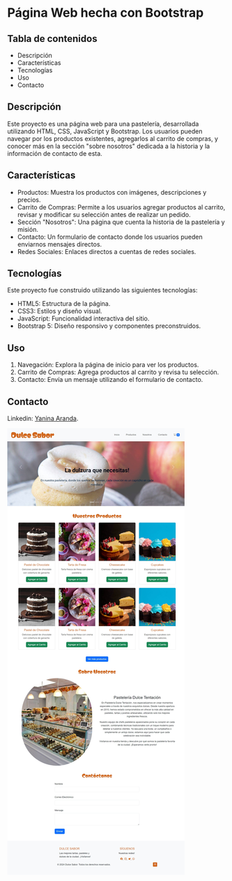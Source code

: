 # Página Web hecha con Bootstrap

## Tabla de contenidos

* Descripción
* Características
* Tecnologías
* Uso
* Contacto

## Descripción

Este proyecto es una página web para una pastelería, desarrollada utilizando HTML, CSS, JavaScript y Bootstrap. Los usuarios pueden navegar por los productos existentes, agregarlos al carrito de compras, y conocer más en la sección "sobre nosotros" dedicada a la historia y la información de contacto de esta.

## Características

* Productos: Muestra los productos con imágenes, descripciones y precios.
* Carrito de Compras: Permite a los usuarios agregar productos al carrito, revisar y modificar su selección antes de realizar un pedido.
* Sección "Nosotros": Una página que cuenta la historia de la pastelería y misión.
* Contacto: Un formulario de contacto donde los usuarios pueden enviarnos mensajes directos.
* Redes Sociales: Enlaces directos a cuentas de redes sociales.

## Tecnologías

Este proyecto fue construido utilizando las siguientes tecnologías:

* HTML5: Estructura de la página.
* CSS3: Estilos y diseño visual.
* JavaScript: Funcionalidad interactiva del sitio.
* Bootstrap 5: Diseño responsivo y componentes preconstruidos.

## Uso

1. Navegación: Explora la página de inicio para ver los productos.
2. Carrito de Compras: Agrega productos al carrito y revisa tu selección.
3. Contacto: Envía un mensaje utilizando el formulario de contacto.

## Contacto

Linkedin: [Yanina Aranda](www.linkedin.com/in/yanina-aranda-87301b20a).

![Página Pastelería](./img/imagen.jpeg)
